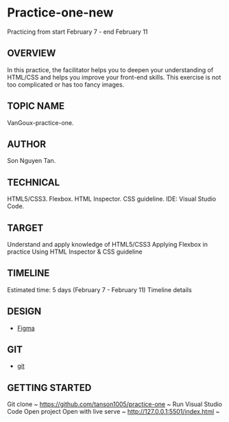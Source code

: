 # Practice-one-new

Practicing from start February 7 - end February 11

## OVERVIEW

In this practice, the facilitator helps you to deepen your understanding of HTML/CSS and helps you improve your front-end skills. This exercise is not too complicated or has too fancy images.

## TOPIC NAME

VanGoux-practice-one.

## AUTHOR

Son Nguyen Tan.

## TECHNICAL

HTML5/CSS3.
Flexbox.
HTML Inspector.
CSS guideline.
IDE: Visual Studio Code.

## TARGET

Understand and apply knowledge of HTML5/CSS3
Applying Flexbox in practice
Using HTML Inspector & CSS guideline

## TIMELINE

Estimated time: 5 days (February 7 - February 11)
Timeline details

## DESIGN

- [Figma](<https://www.figma.com/file/qOzycQwFeiAtu1J3X3K9Rq/Practice-One-HTML%2FCSS?node-id=0%3A1>)

## GIT

- [git](<https://github.com/tanson1005/Practice-one-new>)

## GETTING STARTED

Git clone ~ <https://github.com/tanson1005/practice-one> ~
Run Visual Studio Code
Open project
Open with live serve ~ <http://127.0.0.1:5501/index.html> ~

